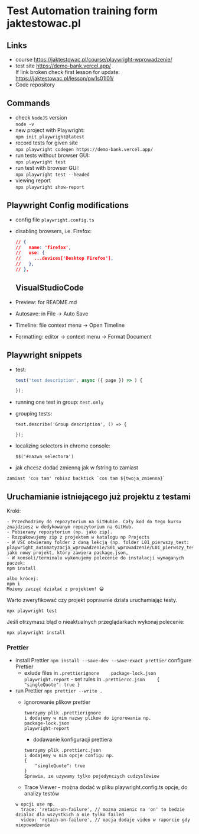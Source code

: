 # Test Automation training form jaktestowac.pl

## Links

- course https://jaktestowac.pl/course/playwright-wprowadzenie/
- test site
  https://demo-bank.vercel.app/  
  If link broken check first lesson for update:
  https://jaktestowac.pl/lesson/pw1s01l01/
- Code repository

## Commands

- check `NodeJS` version  
  `node -v`
- new project with Playwright:  
  `npm init playwright@latest`
- record tests for given site  
  `npx playwright codegen https://demo-bank.vercel.app/`
- run tests without browser GUI:  
  `npx playwright test`
- run test with browser GUI:  
  `npx playwright test --headed`
- viewing report  
  `npx playwright show-report`

## Playwright Config modifications

- config file `playwright.config.ts`
- disabling browsers, i.e. Firefox:

  ```json
  // {
  //   name: 'firefox',
  //   use: {
  //     ...devices['Desktop Firefox'],
  //   },
  // },
  ```

  ## VisualStudioCode

- Preview: for README.md
- Autosave: in File -> Auto Save
- Timeline: file context menu -> Open Timeline
- Formatting: editor -> context menu -> Format Document

## Playwright snippets

- test:

  ```javascript
  test('test description', async ({ page }) => ) {

  });
  ```

- running one test in group: `test.only`
- grouping tests:

  ```
  test.describe('Group description', () => {

  });

  ```

- localizing selectors in chrome console:
  ```
  $$('#nazwa_selectora')
  ```

- jak chcesz dodać zmienną jak w fstring to zamiast
```
zamiast 'cos tam' robisz backtick `cos tam ${twoja_zmienna}`
```

## Uruchamianie istniejącego już projektu z testami

Kroki:

    - Przechodzimy do repozytorium na GitHubie. Cały kod do tego kursu znajdziesz w dedykowanym repozytorium na GitHub.
    - Pobieramy repozytorium (np. jako zip).
    - Rozpakowujemy zip z projektem w katalogu np Projects
    - W VSC otwieramy folder z daną lekcją (np. folder L01_pierwszy_test: playwright_automatyzacja_wprowadzenie/S01_wprowadzenie/L01_pierwszy_test/) jako nowy projekt, który zawiera package.json,
    - W konsoli/terminalu wykonujemy polecenie do instalacji wymaganych paczek:
    npm install

    albo krócej:
    npm i
    Możemy zacząć działać z projektem! 😀

Warto zweryfikować czy projekt poprawnie działa uruchamiając testy.

```
npx playwright test
```

Jeśli otrzymasz błąd o nieaktualnych przeglądarkach wykonaj polecenie:

```
npx playwright install
```

### Prettier

- install Prettier
  `npm install --save-dev --save-exact prettier`
  configure Prettier
  - exlude files in `.prettierignore`
    `    package-lock.json
playwright.report` - set rules in `.prettiercc.json`
    `    {
    "singleQuote": true
}`
- run Prettier
  `npx prettier --write .`
  - ignorowanie plikow prettier
    ```
    tworzymy plik .prettierignore
    i dodajemy w nim nazwy plikow do ignorowania np.
    package-lock.json
    playwright-report
    ```
    - dodawanie konfiguracji prettiera
    ```
    tworzymy plik .prettierc.json
    i dodajemy w nim opcje configu np.
    {
        "singleQuote": true
    }
    Sprawia, ze uzywamy tylko pojedynczych cudzyslowiow
    ```

  - Trace Viewer - można dodać w pliku playwright.config.ts opcje, do analizy testów
  ```
  w opcji use np.
    trace: 'retain-on-failure', // mozna zmienic na 'on' to bedzie dzialac dla wszystkich a nie tylko failed
    video: 'retain-on-failure', // opcja dodaje video w raporcie gdy niepowodzenie
  ```